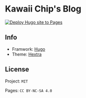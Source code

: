 # Kawaii Chip's Blog

[![Deploy Hugo site to Pages](https://github.com/Kawaii-Chip/Kawaii-Chip.github.io/actions/workflows/pages.yaml/badge.svg?branch=main)](https://github.com/Kawaii-Chip/Kawaii-Chip.github.io/actions/workflows/pages.yaml)

## Info

- Framwork: [Hugo](https://gohugo.io/)
- Theme: [Hextra](https://github.com/imfing/hextra)

## License

Project: `MIT`

Pages: `CC BY-NC-SA 4.0`
